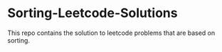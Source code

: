 # Sorting-Leetcode-Solutions
This repo contains the solution to leetcode problems that are based on sorting.
